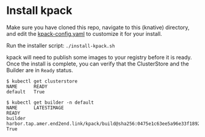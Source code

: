 # Install kpack

Make sure you have cloned this repo, navigate to this (knative) directory, and edit the [kpack-config.yaml](kpack-config.yaml) to customize it for your install.

Run the installer script:
```./install-kpack.sh```

kpack will need to publish some images to your registry before it is ready. Once the install is complete, you can verify that the ClusterStore and the Builder are in `Ready` status.

```
$ kubectl get clusterstore
NAME      READY
default   True

$ kubectl get builder -n default
NAME      LATESTIMAGE                                                                                                        READY
builder   harbor.tap.amer.end2end.link/kpack/build@sha256:0475e1c63ee5a96e33f1892541dc7ad4786f304c08b486c550bb362e345a16a6   True
```
